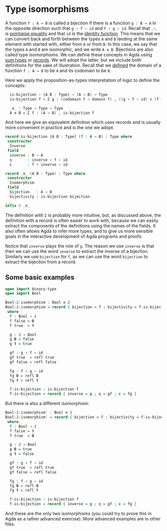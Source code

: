<!--
```agda
{-# OPTIONS --without-K --safe #-}

module isomorphisms where

open import prelude

```
-->
# Type isomorphisms

A function `f : A → B` is called a *bijection* if there is a function `g : B → A` in the opposite direction such that `g ∘ f ∼ id` and `f ∘ g ∼ id`. Recall that `_∼_` is [pointwise equality](identity-type.lagda.md) and that `id` is the [identity function](products.lagda.md). This means that we can convert back and forth between the types `A` and `B` landing at the same element with started with, either from `A` or from `B`. In this case, we say that the types `A` and `B` are *isomorphic*, and we write `A ≅ B`. Bijections are also called type *isomorphisms*. We can define these concepts in Agda using [sum types](sums.lagda.md) or [records](https://agda.readthedocs.io/en/latest/language/record-types.html). We will adopt the latter, but we include both definitions for the sake of illustration. Recall that we [defined](general-notation.lagda.md) the domain of a function `f : A → B` to be `A` and its codomain to be `B`.

Here we apply the proposition-as-types interpretation of logic to define the concepts:
<!--
```agda
module _ where
 private
```
-->
```agda
  is-bijection : {A B : Type} → (A → B) → Type
  is-bijection f = Σ g ꞉ (codomain f → domain f) , ((g ∘ f ∼ id) × (f ∘ g ∼ id))

  _≅_ : Type → Type → Type
  A ≅ B = Σ f ꞉ (A → B) , is-bijection f
```
And here we give an equivalent definition which uses records and is usually more convenient in practice and is the one we adopt:
```agda
record is-bijection {A B : Type} (f : A → B) : Type where
 constructor
  Inverse
 field
  inverse : B → A
  η       : inverse ∘ f ∼ id
  ε       : f ∘ inverse ∼ id

record _≅_ (A B : Type) : Type where
 constructor
  Isomorphism
 field
  bijection   : A → B
  bijectivity : is-bijection bijection

infix 0 _≅_
```
The definition with `Σ` is probably more intuitive, but, as discussed above, the definition with a record is often easier to work with, because we can easily extract the components of the definitions using the names of the fields. It also often allows Agda to infer more types, and to give us more sensible goals in the interactive development of Agda programs and proofs.

Notice that `inverse` plays the role of `g`. The reason we use `inverse` is that then we can use the word `inverse` to extract the inverse of a bijection. Similarly we use `bijection` for `f`, as we can use the word `bijection` to extract the bijection from a record.

## Some basic examples

```agda
open import binary-type
open import Bool

Bool-𝟚-isomorphism : Bool ≅ 𝟚
Bool-𝟚-isomorphism = record { bijection = f ; bijectivity = f-is-bijection }
 where
  f : Bool → 𝟚
  f false = 𝟎
  f true  = 𝟏

  g : 𝟚 → Bool
  g 𝟎 = false
  g 𝟏 = true

  gf : g ∘ f ∼ id
  gf true  = refl true
  gf false = refl false

  fg : f ∘ g ∼ id
  fg 𝟎 = refl 𝟎
  fg 𝟏 = refl 𝟏

  f-is-bijection : is-bijection f
  f-is-bijection = record { inverse = g ; η = gf ; ε = fg }
```
But there is also a different isomorphism:
```agda
Bool-𝟚-isomorphism' : Bool ≅ 𝟚
Bool-𝟚-isomorphism' = record { bijection = f ; bijectivity = f-is-bijection }
 where
  f : Bool → 𝟚
  f false = 𝟏
  f true  = 𝟎

  g : 𝟚 → Bool
  g 𝟎 = true
  g 𝟏 = false

  gf : g ∘ f ∼ id
  gf true  = refl true
  gf false = refl false

  fg : f ∘ g ∼ id
  fg 𝟎 = refl 𝟎
  fg 𝟏 = refl 𝟏

  f-is-bijection : is-bijection f
  f-is-bijection = record { inverse = g ; η = gf ; ε = fg }
```
And these are the only two isomorphisms (you could try to prove this in Agda as a rather advanced exercise). More advanced examples are in other files.
